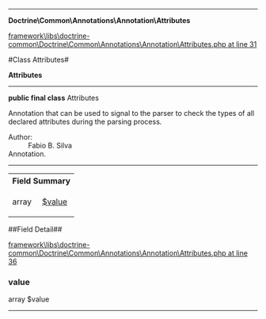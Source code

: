 

- - -

**Doctrine\Common\Annotations\Annotation\Attributes**


<a href="https://github.com/JeyDotC/Hirudo/blob/master/framework/libs/doctrine-common/Doctrine/Common/Annotations/Annotation/Attributes.php#L31" target='_blank'>framework\libs\doctrine-common\Doctrine\Common\Annotations\Annotation\Attributes.php at line 31</a>

#Class Attributes#

**Attributes**




- - -

<p><strong>public final  class</strong> <span>Attributes</span></p>

<div class="comment" id="overview_description"><p>Annotation that can be used to signal to the parser
to check the types of all declared attributes during the parsing process.</p></div>

<dl>
<dt>Author:</dt>
<dd>Fabio B. Silva <fabio.bat.silva@gmail.com></dd>
<dt>Annotation.</dt>
</dl>


<hr />



<table id="summary_field">
<tr><th colspan="2">Field Summary</th></tr>
<tr>
<td><span class='k'></span> <span class='nx'>array<Doctrine\Common\Annotations\Annotation\Attribute></span></td>
<td class="description"><p class="name" ><a href="value"> $value</a>
                                </p><p class="description"></p></td>
</tr>
</table>

##Field Detail##

<a href="https://github.com/JeyDotC/Hirudo/blob/master/framework/libs/doctrine-common/Doctrine/Common/Annotations/Annotation/Attributes.php#L36" target='_blank'>framework\libs\doctrine-common\Doctrine\Common\Annotations\Annotation\Attributes.php at line 36</a>

<h3 id="value">value</h3>
<span class='k'></span> <span class='nx'>array<Doctrine\Common\Annotations\Annotation\Attribute></span><span class='no'> $value</span><div class="details">
<p></p>
</div>

- - -

